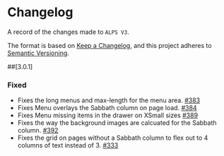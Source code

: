 # Changelog
A record of the changes made to `ALPS V3`.

The format is based on [Keep a Changelog](https://keepachangelog.com/en/1.0.0/), and this project adheres to [Semantic Versioning](https://semver.org/spec/v2.0.0.html).



##[3.0.1]
### Fixed
- Fixes the long menus and max-length for the menu area. [#383](https://github.com/adventistchurch/alps/issues/383)
- Fixes Menu overlays the Sabbath column on page load. [#384](https://github.com/adventistchurch/alps/issues/384)
- Fixes Menu missing items in the drawer on XSmall sizes [#389](https://github.com/adventistchurch/alps/issues/389)
- Fixes the way the background images are calcuated for the Sabbath column. [#392](https://github.com/adventistchurch/alps/issues/392)
- Fixes the grid on pages without a Sabbath column to flex out to 4 columns of text instead of 3. [#333](https://github.com/adventistchurch/alps/issues/333)
